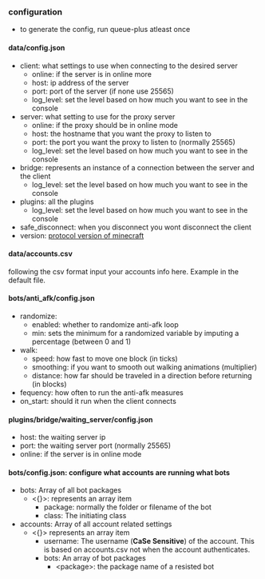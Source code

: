 ### configuration
- to generate the config, run queue-plus atleast once
#### data/config.json
- client: what settings to use when connecting to the desired server
    - online: if the server is in online more
    - host: ip address of the server
    - port: port of the server (if none use 25565)
    - log_level: set the level based on how much you want to see in the console
- server: what setting to use for the proxy server
    - online: if the proxy should be in online mode
    - host: the hostname that you want the proxy to listen to
    - port: the port you want the proxy to listen to (normally 25565)
    - log_level: set the level based on how much you want to see in the console
- bridge: represents an instance of a connection between the server and the client
    - log_level: set the level based on how much you want to see in the console
- plugins: all the plugins
    - log_level: set the level based on how much you want to see in the console
- safe_disconnect: when you disconnect you wont disconnect the client
- version: [protocol version of minecraft](https://wiki.vg/Protocol_version_numbers)
#### data/accounts.csv
following the csv format input your accounts info here. Example in the default file.
#### bots/anti_afk/config.json
- randomize:
    - enabled: whether to randomize anti-afk loop
    - min: sets the minimum for a randomized variable by imputing a percentage (between 0 and 1)
- walk:
    - speed: how fast to move one block (in ticks)
    - smoothing: if you want to smooth out walking animations (multiplier)
    - distance: how far should be traveled in a direction before returning (in blocks)
 - fequency: how often to run the anti-afk measures
 - on_start: should it run when the client connects
#### plugins/bridge/waiting_server/config.json
 - host: the waiting server ip
 - port: the waiting server port (normally 25565)
 - online: if the server is in online mode
#### bots/config.json: configure what accounts are running what bots
- bots: Array of all bot packages
    - \<{}\>: represents an array item
        - package: normally the folder or filename of the bot
        - class: The initiating class
- accounts: Array of all account related settings
    - \<{}\> represents an array item
        - username: The username (**CaSe Sensitive**) of the account. This is based on accounts.csv not when the account authenticates.
        - bots: An array of bot packages
            - \<package\>: the package name of a resisted bot

